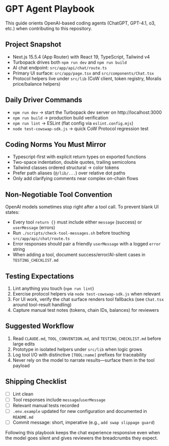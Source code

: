 # GPT Agent Playbook

This guide orients OpenAI-based coding agents (ChatGPT, GPT-4.1, o3, etc.) when contributing to this repository.

## Project Snapshot
- Next.js 15.5.4 (App Router) with React 19, TypeScript, Tailwind v4
- Turbopack drives both `npm run dev` and `npm run build`
- AI chat endpoint: `src/app/api/chat/route.ts`
- Primary UI surface: `src/app/page.tsx` and `src/components/Chat.tsx`
- Protocol helpers live under `src/lib` (CoW client, token registry, Moralis price/balance helpers)

## Daily Driver Commands
- `npm run dev` → start the Turbopack dev server on http://localhost:3000
- `npm run build` → production build verification
- `npm run lint` → ESLint (flat config via `eslint.config.mjs`)
- `node test-cowswap-sdk.js` → quick CoW Protocol regression test

## Coding Norms You Must Mirror
- Typescript-first with explicit return types on exported functions
- Two-space indentation, double quotes, trailing semicolons
- Tailwind classes ordered structural → color tokens
- Prefer path aliases (`@/lib/...`) over relative dot paths
- Only add clarifying comments near complex on-chain flows

## Non-Negotiable Tool Convention
OpenAI models sometimes stop right after a tool call. To prevent blank UI states:
- Every tool `return {}` must include either `message` (success) or `userMessage` (errors)
- Run `./scripts/check-tool-messages.sh` before touching `src/app/api/chat/route.ts`
- Error responses should pair a friendly `userMessage` with a logged `error` string
- When adding a tool, document success/error/AI-silent cases in `TESTING_CHECKLIST.md`

## Testing Expectations
1. Lint anything you touch (`npm run lint`)
2. Exercise protocol helpers via `node test-cowswap-sdk.js` when relevant
3. For UI work, verify the chat surface renders tool fallbacks (see `Chat.tsx` around tool-result handling)
4. Capture manual test notes (tokens, chain IDs, balances) for reviewers

## Suggested Workflow
1. Read `CLAUDE.md`, `TOOL_CONVENTION.md`, and `TESTING_CHECKLIST.md` before large edits
2. Prototype in isolated helpers under `src/lib` when logic grows
3. Log tool I/O with distinctive `[TOOL:name]` prefixes for traceability
4. Never rely on the model to narrate results—surface them in the tool payload

## Shipping Checklist
- [ ] Lint clean
- [ ] Tool responses include `message`/`userMessage`
- [ ] Relevant manual tests recorded
- [ ] `.env.example` updated for new configuration and documented in `README.md`
- [ ] Commit message: short, imperative (e.g., `add swap slippage guard`)

Following this playbook keeps the chat experience responsive even when the model goes silent and gives reviewers the breadcrumbs they expect.
